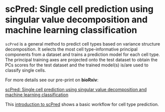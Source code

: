 # scPred: Single cell prediction using singular value decomposition and machine learning classification


`scPred` is a general method to predict cell types based on variance structure decomposition.
It selects the most cell type-informative principal components from a dataset and trains a prediction model for each cell type. The principal training axes are projected onto the test dataset to obtain the PCs scores for the test dataset and the trained model(s) is/are used to classify single cells.

For more details see our pre-print on **bioRxiv**:

[scPred: Single cell prediction using singular value decomposition and machine learning classification](https://www.biorxiv.org/content/early/2018/07/15/369538)

This [introduction to scPred](https://joseah.github.io/scPred_docs/) shows a basic workflow for cell type prediction.

